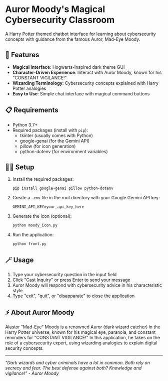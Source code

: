 # Auror Moody's Magical Cybersecurity Classroom

A Harry Potter themed chatbot interface for learning about cybersecurity concepts with guidance from the famous Auror, Mad-Eye Moody.

## 🔮 Features

- **Magical Interface**: Hogwarts-inspired dark theme GUI
- **Character-Driven Experience**: Interact with Auror Moody, known for his "CONSTANT VIGILANCE!"
- **Wizarding Terminology**: Cybersecurity concepts explained with Harry Potter analogies
- **Easy to Use**: Simple chat interface with magical command buttons

## 📋 Requirements

- Python 3.7+
- Required packages (install with `pip`):
  - tkinter (usually comes with Python)
  - google-genai (for the Gemini API)
  - pillow (for icon generation)
  - python-dotenv (for environment variables)

## 🧙‍♂️ Setup

1. Install the required packages:
   ```
   pip install google-genai pillow python-dotenv
   ```

2. Create a `.env` file in the root directory with your Google Gemini API key:
   ```
   GEMINI_API_KEY=your_api_key_here
   ```

3. Generate the icon (optional):
   ```
   python moody_icon.py
   ```

4. Run the application:
   ```
   python front.py
   ```

## 🪄 Usage

1. Type your cybersecurity question in the input field
2. Click "Cast Inquiry" or press Enter to send your message
3. Auror Moody will respond with cybersecurity advice in his characteristic style
4. Type "exit", "quit", or "disapparate" to close the application

## ⚡ About Auror Moody

Alastor "Mad-Eye" Moody is a renowned Auror (dark wizard catcher) in the Harry Potter universe, known for his magical eye, paranoia, and constant reminders for "CONSTANT VIGILANCE!" In this application, he takes on the role of a cybersecurity expert, using wizarding analogies to explain digital security concepts.

---

*"Dark wizards and cyber criminals have a lot in common. Both rely on secrecy and fear. The best defense against both? Knowledge and vigilance!" - Auror Moody* 